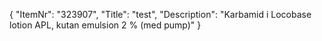 {
  "ItemNr": "323907",
  "Title": "test",
  "Description": "Karbamid i Locobase lotion APL, kutan emulsion 2 % (med pump)"
}